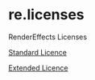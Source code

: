 re.licenses
===========

RenderEffects Licenses

[Standard Licence](https://github.com/matsilva/re.licenses/blob/master/standard-license.md)

[Extended Licence](https://github.com/matsilva/re.licenses/blob/master/extended-license.md)
